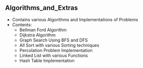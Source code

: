 ## Algorithms_and_Extras

- Contains various Algorithms and Implementations of Problems
- Contents:
  - Bellman Ford Algorithm 
  - Dijkstra Algorithm
  - Graph Search Using BFS and DFS
  - All Sort with various Sorting techniques
  - Percolation Problem Implementation
  - Linked List with various Functions
  - Hash Table Implementation
